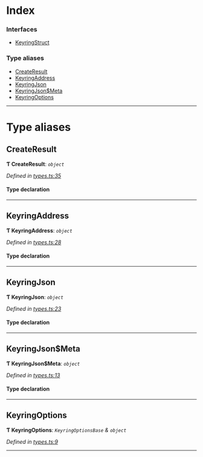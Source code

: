 

# Index

### Interfaces

* [KeyringStruct](../interfaces/_types_.keyringstruct.md)

### Type aliases

* [CreateResult](_types_.md#createresult)
* [KeyringAddress](_types_.md#keyringaddress)
* [KeyringJson](_types_.md#keyringjson)
* [KeyringJson$Meta](_types_.md#keyringjson_meta)
* [KeyringOptions](_types_.md#keyringoptions)

---

# Type aliases

<a id="createresult"></a>

##  CreateResult

**Ƭ CreateResult**: *`object`*

*Defined in [types.ts:35](https://github.com/polkadot-js/ui/blob/04834fb/packages/ui-keyring/src/types.ts#L35)*

#### Type declaration

___
<a id="keyringaddress"></a>

##  KeyringAddress

**Ƭ KeyringAddress**: *`object`*

*Defined in [types.ts:28](https://github.com/polkadot-js/ui/blob/04834fb/packages/ui-keyring/src/types.ts#L28)*

#### Type declaration

___
<a id="keyringjson"></a>

##  KeyringJson

**Ƭ KeyringJson**: *`object`*

*Defined in [types.ts:23](https://github.com/polkadot-js/ui/blob/04834fb/packages/ui-keyring/src/types.ts#L23)*

#### Type declaration

___
<a id="keyringjson_meta"></a>

##  KeyringJson$Meta

**Ƭ KeyringJson$Meta**: *`object`*

*Defined in [types.ts:13](https://github.com/polkadot-js/ui/blob/04834fb/packages/ui-keyring/src/types.ts#L13)*

#### Type declaration

[index: `string`]: `any`

___
<a id="keyringoptions"></a>

##  KeyringOptions

**Ƭ KeyringOptions**: *`KeyringOptionsBase` & `object`*

*Defined in [types.ts:9](https://github.com/polkadot-js/ui/blob/04834fb/packages/ui-keyring/src/types.ts#L9)*

___

